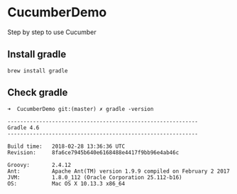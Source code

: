 # CucumberDemo
Step by step to use Cucumber


## Install gradle

```
brew install gradle
```

## Check gradle

```
➜  CucumberDemo git:(master) ✗ gradle -version

------------------------------------------------------------
Gradle 4.6
------------------------------------------------------------

Build time:   2018-02-28 13:36:36 UTC
Revision:     8fa6ce7945b640e6168488e4417f9bb96e4ab46c

Groovy:       2.4.12
Ant:          Apache Ant(TM) version 1.9.9 compiled on February 2 2017
JVM:          1.8.0_112 (Oracle Corporation 25.112-b16)
OS:           Mac OS X 10.13.3 x86_64
```


